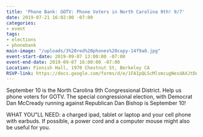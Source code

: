 ```yaml
---
title: 'Phone Bank: GOTV: Phone Voters in North Carolina 9th! 9/7'
date: 2019-07-21 16:02:00 -07:00
categories:
- event
tags:
- elections
- phonebank
main-image: "/uploads/3%20red%20phones%20copy-14f9a0.jpg"
event-start-date: 2019-09-07 13:00:00 -07:00
event-end-date: 2019-09-07 16:00:00 -07:00
Location: Finnish Hall, 1970 Chestnut St, Berkeley CA
RSVP-link: https://docs.google.com/forms/d/e/1FAIpQLScMlsmcugNesdAXJtDo6vqSZikkiYdk_DFUFwWDCPezFIzZ6w/viewform
---
```


September 10 is the North Carolina 9th Congressional District. Help us phone voters for GOTV. The special congressional election, with Democrat Dan McCready running against Republican Dan Bishop is September 10! 

WHAT YOU"LL NEED: a charged ipad, tablet or laptop and your cell phone with earbuds.  If possible, a power cord and a computer mouse might also be useful for you.
